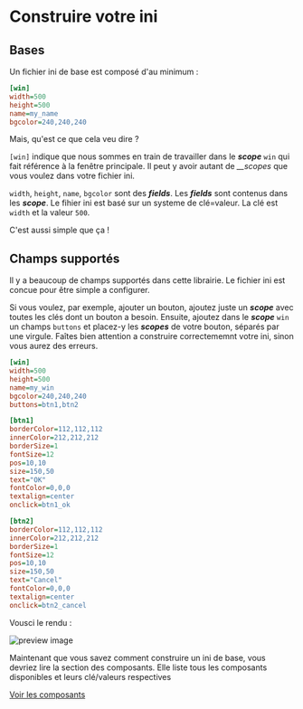 Construire votre ini
================

Bases
------

Un fichier ini de base est composé d'au minimum :

```ini
[win]
width=500
height=500
name=my_name
bgcolor=240,240,240
```

Mais, qu'est ce que cela veu dire ?

`[win]` indique que nous sommes en train de travailler dans le *__scope__* `win` qui fait référence à la fenêtre principale. Il peut y avoir autant de *__scopes* que vous voulez dans votre fichier ini.

`width`, `height`, `name`, `bgcolor` sont des *__fields__*. Les *__fields__* sont contenus dans les *__scope__*.
Le fihier ini est basé sur un systeme de clé=valeur. La clé est `width` et la valeur `500`.

C'est aussi simple que ça !

Champs supportés
----------------

Il y a beaucoup de champs supportés dans cette librairie. Le fichier ini est concue pour être simple a configurer.

Si vous voulez, par exemple, ajouter un bouton, ajoutez juste un *__scope__*
avec toutes les clés dont un bouton a besoin. Ensuite, ajoutez dans le *__scope__* `win` un champs `buttons` et placez-y les *__scopes__* de votre bouton, séparés par une virgule.
Faîtes bien attention a construire correctememnt votre ini, sinon vous aurez des erreurs.

```ini
[win]
width=500
height=500
name=my_win
bgcolor=240,240,240
buttons=btn1,btn2

[btn1]
borderColor=112,112,112
innerColor=212,212,212
borderSize=1
fontSize=12
pos=10,10
size=150,50
text="OK"
fontColor=0,0,0
textalign=center
onclick=btn1_ok

[btn2]
borderColor=112,112,112
innerColor=212,212,212
borderSize=1
fontSize=12
pos=10,10
size=150,50
text="Cancel"
fontColor=0,0,0
textalign=center
onclick=btn2_cancel
```

Vousci le rendu :

![preview image](http://img15.hostingpics.net/pics/438103sshot2.png)

Maintenant que vous savez comment construire un ini de base, vous devriez lire la section des composants.
Elle liste tous les composants disponibles et leurs clé/valeurs respectives

[Voir les composants](/fr/components.md)
